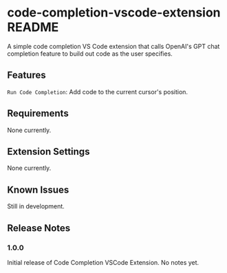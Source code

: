 # code-completion-vscode-extension README

A simple code completion VS Code extension that calls OpenAI's GPT chat completion feature to build out code as the user specifies.

## Features

`Run Code Completion`: Add code to the current cursor's position.

## Requirements

None currently.

## Extension Settings

None currently.

## Known Issues

Still in development.

## Release Notes

### 1.0.0

Initial release of Code Completion VSCode Extension. No notes yet.
